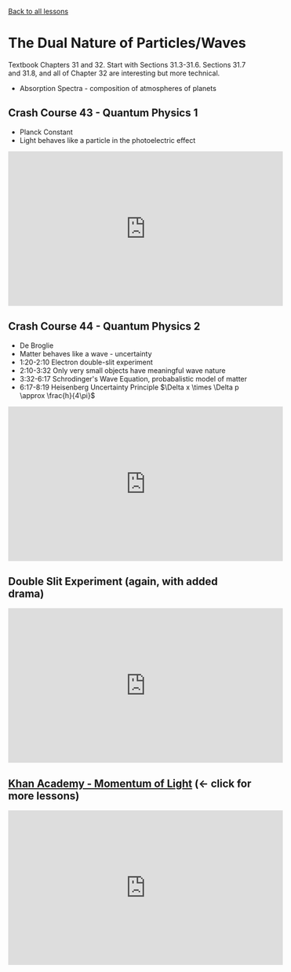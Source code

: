 [Back to all lessons](.)

# The Dual Nature of Particles/Waves

Textbook Chapters 31 and 32. Start with Sections 31.3-31.6. Sections 31.7 and 31.8, and all of Chapter 32 are interesting but more technical.

* Absorption Spectra - composition of atmospheres of planets

## Crash Course 43 - Quantum Physics 1

* Planck Constant
* Light behaves like a particle in the photoelectric effect

<iframe width="560" height="315" src="https://www.youtube.com/embed/7kb1VT0J3DE" frameborder="0" allow="autoplay; encrypted-media" allowfullscreen></iframe>

## Crash Course 44 - Quantum Physics 2

* De Broglie
* Matter behaves like a wave - uncertainty
* 1:20-2:10 Electron double-slit experiment
* 2:10-3:32 Only very small objects have meaningful wave nature
* 3:32-6:17 Schrodinger's Wave Equation, probabalistic model of matter
* 6:17-8:19 Heisenberg Uncertainty Principle $\Delta x \times \Delta p \approx \frac{h}{4\pi}$

<iframe width="560" height="315" src="https://www.youtube.com/embed/qO_W70VegbQ" frameborder="0" allow="autoplay; encrypted-media" allowfullscreen></iframe>

## Double Slit Experiment (again, with added drama)

<iframe width="560" height="315" src="https://www.youtube.com/embed/DfPeprQ7oGc" frameborder="0" allow="autoplay; encrypted-media" allowfullscreen></iframe>

## [Khan Academy - Momentum of Light](https://www.khanacademy.org/science/in-in-class-12th-physics-india/in-in-dual-nature-of-radiation-and-matter) ($\leftarrow$ click for more lessons)

<iframe width="560" height="315" src="https://www.youtube.com/embed/WxoYr-Xe3wY" frameborder="0" allow="autoplay; encrypted-media" allowfullscreen></iframe>

<script type="text/x-mathjax-config">
MathJax.Hub.Register.StartupHook("TeX Jax Ready",function () {
  MathJax.Hub.Insert(MathJax.InputJax.TeX.Definitions.macros,{
    cancel: ["Extension","cancel"],
    bcancel: ["Extension","cancel"],
    xcancel: ["Extension","cancel"],
    cancelto: ["Extension","cancel"]
  });
});
</script>
